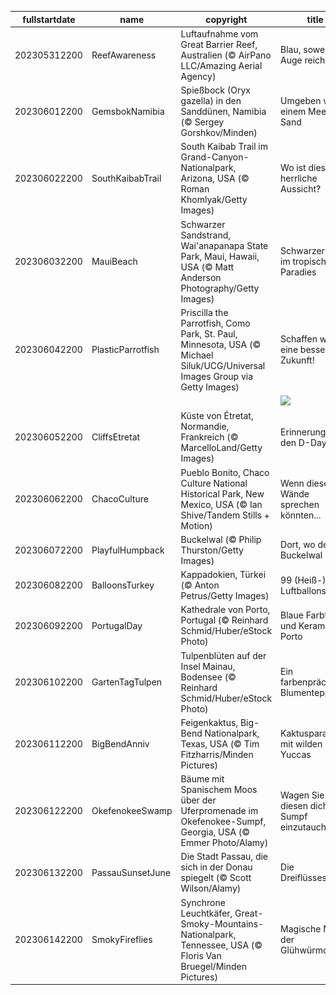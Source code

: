 |fullstartdate|name|copyright|title|image|
|--|--|--|--|--|
202305312200|ReefAwareness|Luftaufnahme vom Great Barrier Reef, Australien (© AirPano LLC/Amazing Aerial Agency)|Blau, soweit das Auge reicht|![](/de-DE/2023/06/202305312200ReefAwareness.jpg)|
202306012200|GemsbokNamibia|Spießbock (Oryx gazella) in den Sanddünen, Namibia (© Sergey Gorshkov/Minden)|Umgeben von einem Meer aus Sand|![](/de-DE/2023/06/202306012200GemsbokNamibia.jpg)|
202306022200|SouthKaibabTrail|South Kaibab Trail im Grand-Canyon-Nationalpark, Arizona, USA (© Roman Khomlyak/Getty Images)|Wo ist diese herrliche Aussicht?|![](/de-DE/2023/06/202306022200SouthKaibabTrail.jpg)|
202306032200|MauiBeach|Schwarzer Sandstrand, Wai'anapanapa State Park, Maui, Hawaii, USA (© Matt Anderson Photography/Getty Images)|Schwarzer Sand im tropischen Paradies|![](/de-DE/2023/06/202306032200MauiBeach.jpg)|
202306042200|PlasticParrotfish|Priscilla the Parrotfish, Como Park, St. Paul, Minnesota, USA (© Michael Siluk/UCG/Universal Images Group via Getty Images)|Schaffen wir eine bessere Zukunft!|![](/de-DE/2023/06/202306042200PlasticParrotfish.jpg)|
||||![](/de-DE/2023/06/.jpg)|
202306052200|CliffsEtretat|Küste von Étretat, Normandie, Frankreich (© MarcelloLand/Getty Images)|Erinnerung an den D-Day|![](/de-DE/2023/06/202306052200CliffsEtretat.jpg)|
202306062200|ChacoCulture|Pueblo Bonito, Chaco Culture National Historical Park, New Mexico, USA (© Ian Shive/Tandem Stills + Motion)|Wenn diese Wände sprechen könnten...|![](/de-DE/2023/06/202306062200ChacoCulture.jpg)|
202306072200|PlayfulHumpback|Buckelwal (© Philip Thurston/Getty Images)|Dort, wo der Buckelwal singt|![](/de-DE/2023/06/202306072200PlayfulHumpback.jpg)|
202306082200|BalloonsTurkey|Kappadokien, Türkei (© Anton Petrus/Getty Images)|99 (Heiß-) Luftballons|![](/de-DE/2023/06/202306082200BalloonsTurkey.jpg)|
202306092200|PortugalDay|Kathedrale von Porto, Portugal (© Reinhard Schmid/Huber/eStock Photo)|Blaue Farbtöne und Keramik aus Porto|![](/de-DE/2023/06/202306092200PortugalDay.jpg)|
202306102200|GartenTagTulpen|Tulpenblüten auf der Insel Mainau, Bodensee (© Reinhard Schmid/Huber/eStock Photo)|Ein farbenprächtiger Blumenteppich|![](/de-DE/2023/06/202306102200GartenTagTulpen.jpg)|
202306112200|BigBendAnniv|Feigenkaktus, Big-Bend Nationalpark, Texas, USA (© Tim Fitzharris/Minden Pictures)|Kaktusparadies mit wilden Yuccas|![](/de-DE/2023/06/202306112200BigBendAnniv.jpg)|
202306122200|OkefenokeeSwamp|Bäume mit Spanischem Moos über der Uferpromenade im Okefenokee-Sumpf, Georgia, USA  (© Emmer Photo/Alamy)|Wagen Sie es, in diesen dichten Sumpf einzutauchen?|![](/de-DE/2023/06/202306122200OkefenokeeSwamp.jpg)|
202306132200|PassauSunsetJune|Die Stadt Passau, die sich in der Donau spiegelt (© Scott Wilson/Alamy)|Die Dreiflüssestadt|![](/de-DE/2023/06/202306132200PassauSunsetJune.jpg)|
202306142200|SmokyFireflies|Synchrone Leuchtkäfer, Great-Smoky-Mountains-Nationalpark, Tennessee, USA (© Floris Van Bruegel/Minden Pictures)|Magische Nacht der Glühwürmchen|![](/de-DE/2023/06/202306142200SmokyFireflies.jpg)|
